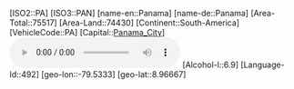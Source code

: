 ﻿---
location: [8.96667,-79.5333]
type: Country
tags:
- geo/Country

SpocWebEntityId: 26990
isDeleted: false
confidential: public

---
[ISO2::PA]
[ISO3::PAN]
[name-en::Panama]
[name-de::Panama]
[Area-Total::75517]
[Area-Land::74430]
[Continent::South-America]
[VehicleCode::PA]
[Capital::[Panama_City](geo/Continent/South-America/Panama/Panama_City.md)]
![Anthem-Panama](xLarge/National-Anthem/Anthem-Panama.mp3)
[Alcohol-l::6.9]
[Language-Id::492]
[geo-lon::-79.5333]
[geo-lat::8.96667]

